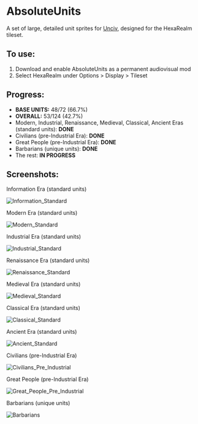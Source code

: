 # AbsoluteUnits

A set of large, detailed unit sprites for [Unciv](https://github.com/yairm210/Unciv), designed for the HexaRealm tileset. 

## To use: 
1. Download and enable AbsoluteUnits as a permanent audiovisual mod
2. Select HexaRealm under Options > Display > Tileset

## Progress:
  * **BASE UNITS:** 48/72 (66.7%)
  * **OVERALL:** 53/124 (42.7%)
  * Modern, Industrial, Renaissance, Medieval, Classical, Ancient Eras (standard units): **DONE**
  * Civilians (pre-Industrial Era): **DONE**
  * Great People (pre-Industrial Era): **DONE**
  * Barbarians (unique units): **DONE**
  * The rest: **IN PROGRESS**

## Screenshots:
Information Era (standard units)

<img alt="Information_Standard" src="https://user-images.githubusercontent.com/56904240/180128007-2f3b5880-1301-4823-9051-8be9099cf242.png">

Modern Era (standard units)

<img alt="Modern_Standard" src="https://user-images.githubusercontent.com/56904240/182668445-fa1822f5-9150-495d-babc-ba20dece92a5.png">

Industrial Era (standard units)

<img alt="Industrial_Standard" src="https://user-images.githubusercontent.com/56904240/182668966-86d007d5-fe37-4e66-9c7f-7486dce93929.png">

Renaissance Era (standard units)

<img alt="Renaissance_Standard" src="https://user-images.githubusercontent.com/56904240/182669585-a576d98d-2eed-4aaa-9867-d8d22ba63010.png">

Medieval Era (standard units)

<img alt="Medieval_Standard" src="https://user-images.githubusercontent.com/56904240/182670444-6300ff2a-0cae-45e3-b102-d68734d95f18.png">

Classical Era (standard units)

<img alt="Classical_Standard" src="https://user-images.githubusercontent.com/56904240/182670726-29c17941-b627-4c80-86a8-de8192eccf50.png">

Ancient Era (standard units)

<img alt="Ancient_Standard" src="https://user-images.githubusercontent.com/56904240/182671416-61d10394-91ac-4f1f-a797-f0a5718b23a2.png">

Civilians (pre-Industrial Era)

<img alt="Civilians_Pre_Industrial" src="https://user-images.githubusercontent.com/56904240/182671794-8661668b-00d6-4d13-9127-8a78c8da56d6.png">

Great People (pre-Industrial Era)

<img alt="Great_People_Pre_Industrial" src="https://user-images.githubusercontent.com/56904240/182672061-6a53ed65-0727-4cb9-82c9-42003c5316c7.png">

Barbarians (unique units)

<img alt="Barbarians" src="https://user-images.githubusercontent.com/56904240/182672835-81804610-2ced-4664-99e7-1d1e585ab818.png">
